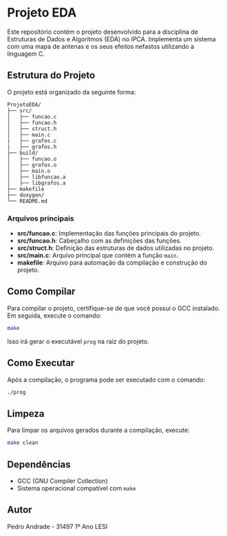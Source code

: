 # Projeto EDA

Este repositório contém o projeto desenvolvido para a disciplina de Estruturas de Dados e Algoritmos (EDA) no IPCA. Implementa um sistema com uma mapa de antenas e os seus efeitos nefastos utilizando a linguagem C.

## Estrutura do Projeto

O projeto está organizado da seguinte forma:

```
ProjetoEDA/
├── src/
│   ├── funcao.c
│   ├── funcao.h
│   ├── struct.h
│   ├── main.c
|   ├── grafos.c
|   ├── grafos.h
├── build/
│   ├── funcao.o
│   ├── grafos.o
│   ├── main.o
│   ├── libfuncao.a
│   ├── libgrafos.a
├── makefile
├── doxygen/
└── README.md
```

### Arquivos principais

- **src/funcao.c**: Implementação das funções principais do projeto.
- **src/funcao.h**: Cabeçalho com as definições das funções.
- **src/struct.h**: Definição das estruturas de dados utilizadas no projeto.
- **src/main.c**: Arquivo principal que contém a função `main`.
- **makefile**: Arquivo para automação da compilação e construção do projeto.

## Como Compilar

Para compilar o projeto, certifique-se de que você possui o GCC instalado. Em seguida, execute o comando:

```bash
make
```

Isso irá gerar o executável `prog` na raiz do projeto.

## Como Executar

Após a compilação, o programa pode ser executado com o comando:

```bash
./prog
```

## Limpeza

Para limpar os arquivos gerados durante a compilação, execute:

```bash
make clean
```

## Dependências

- GCC (GNU Compiler Collection)
- Sistema operacional compatível com `make`

## Autor

Pedro Andrade - 31497 1º Ano LESI
